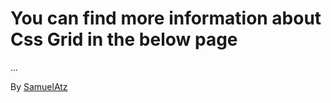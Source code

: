 # You can find more information about Css Grid in the below page

...

By [SamuelAtz](https://twitter.com/atz_samuel)